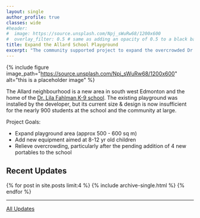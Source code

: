 ```yaml
---
layout: single
author_profile: true
classes: wide
#header:
#  image: https://source.unsplash.com/Npj_sWuRw68/1200x600
#  overlay_filter: 0.5 # same as adding an opacity of 0.5 to a black background
title: Expand the Allard School Playground
excerpt: "The community supported project to expand the overcrowded Dr. Lila Fahlman playground in Allard."
---
```


{% include figure image_path="https://source.unsplash.com/Npj_sWuRw68/1200x600" alt="this is a placeholder image" %}

The Allard neighbourhood is a new area in south west Edmonton and the home of the [Dr. Lila Fahlman K-9 school](http://lilafahlman.epsb.ca/). The existing playground was installed by the developer, but its current size & design is now insufficient for the nearly 900 students at the school and the community at large. 

Project Goals:
- Expand playground area (approx 500 - 600 sq m)
- Add new equipment aimed at 8-12 yr old children
- Relieve overcrowding, particularly after the pending addition of 4 new portables to the school

## Recent Updates

<div class="grid__wrapper">
  {% for post in site.posts limit:4 %}
    {% include archive-single.html %}
  {% endfor %}
</div><div class="cf"></div>

---

[All Updates <i class="fas fa-angle-double-right" aria-hidden="true"></i>](/updates/)